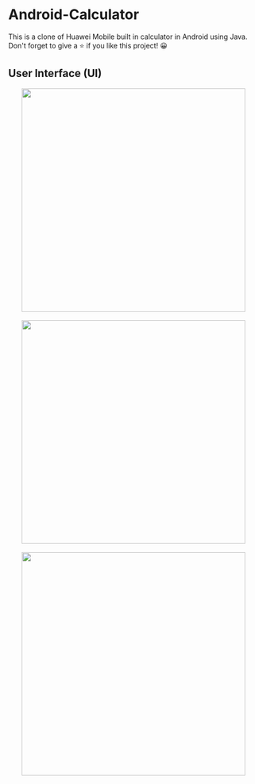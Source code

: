 # Android-Calculator
This is a clone of Huawei Mobile built in calculator in Android using Java. Don't forget to give a ⭐️ if you like this project! 😀

## User Interface (UI)
<div style="text-align:center;">
  <div>
<img src="https://github.com/shahmir-ahmed/Android-Calculator/assets/112096617/4039d1f8-7d0d-40d8-9343-aa963ca2c5ca" height="450px"/>
  </div>
   </br>
  <div>
<img src="https://github.com/shahmir-ahmed/Android-Calculator/assets/112096617/75f11823-5502-499a-83e6-c88df5e35f3c" height="450px"/>
</div>
 </br>
 <div>
<img src="https://github.com/shahmir-ahmed/Android-Calculator/assets/112096617/120dca42-2430-4f15-aca1-acd52a29f8a3" height="450px"/>
</div>
 </div>

<!-- ![image](https://github.com/shahmir-ahmed/Android-Calculator/assets/112096617/4039d1f8-7d0d-40d8-9343-aa963ca2c5ca)
![image](https://github.com/shahmir-ahmed/Android-Calculator/assets/112096617/75f11823-5502-499a-83e6-c88df5e35f3c)
![image](https://github.com/shahmir-ahmed/Android-Calculator/assets/112096617/120dca42-2430-4f15-aca1-acd52a29f8a3) -->
